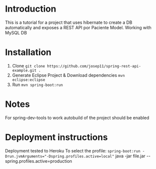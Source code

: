 # Introduction
This is a tutorial for a project that uses hibernate to create a DB automatically and exposes a REST API por Paciente Model.
Working with MySQL DB

# Installation
1. Clone
`git clone https://github.com/josep11/spring-rest-api-example.git .`
2. Generate Eclipse Project & Download dependencies
`mvn eclipse:eclipse`
3. Run
`mvn spring-boot:run`

# Notes
For spring-dev-tools to work autobuild of the project should be enabled

# Deployment instructions
Deployment tested to Heroku
To select the profile:
`spring-boot:run -Drun.jvmArguments="-Dspring.profiles.active=local"`
java -jar file.jar --spring.profiles.active=production